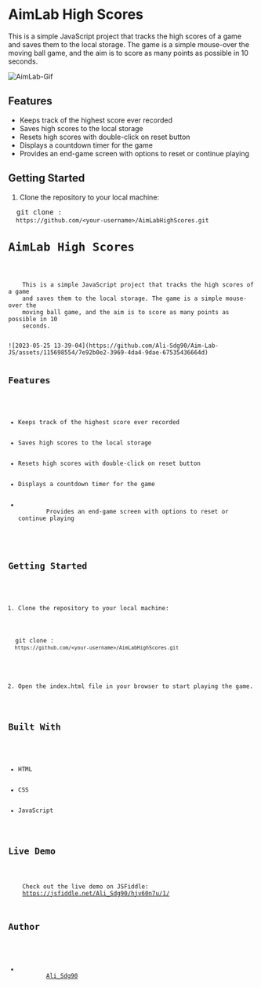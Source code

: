 <h1>AimLab High Scores</h1>
<p>
    This is a simple JavaScript project that tracks the high scores of a game
    and saves them to the local storage. The game is a simple mouse-over the
    moving ball game, and the aim is to score as many points as possible in 10
    seconds.
</p>

<img src="Assets/2023-05-25 13-39-04.gif" alt="AimLab-Gif" />

<h2>Features</h2>
<ul>
    <li>Keeps track of the highest score ever recorded</li>
    <li>Saves high scores to the local storage</li>
    <li>Resets high scores with double-click on reset button</li>
    <li>Displays a countdown timer for the game</li>
    <li>
        Provides an end-game screen with options to reset or continue playing
    </li>
</ul>
<h2>Getting Started</h2>
<ol>
    <li>Clone the repository to your local machine:</li>
</ol>
<pre>  git clone :<br> <code> https://github.com/&lt;your-username&gt;/AimLabHighScores.git
<h1>AimLab High Scores</h1>
<p>
    This is a simple JavaScript project that tracks the high scores of a game
    and saves them to the local storage. The game is a simple mouse-over the
    moving ball game, and the aim is to score as many points as possible in 10
    seconds.
</p>
![2023-05-25 13-39-04](https://github.com/Ali-Sdg90/Aim-Lab-JS/assets/115698554/7e92b0e2-3969-4da4-9dae-67535436664d)

<h2>Features</h2>
<ul>
    <li>Keeps track of the highest score ever recorded</li>
    <li>Saves high scores to the local storage</li>
    <li>Resets high scores with double-click on reset button</li>
    <li>Displays a countdown timer for the game</li>
    <li>
        Provides an end-game screen with options to reset or continue playing
    </li>
</ul>
<h2>Getting Started</h2>
<ol>
    <li>Clone the repository to your local machine:</li>
</ol>
<pre>  git clone :<br> <code> https://github.com/&lt;your-username&gt;/AimLabHighScores.git
</code></pre>
<ol start="2">
    <li>Open the index.html file in your browser to start playing the game.</li>
</ol>
<h2>Built With</h2>
<ul>
    <li>HTML</li>
    <li>CSS</li>
    <li>JavaScript</li>
</ul>
<h2>Live Demo</h2>
<p>
    Check out the live demo on JSFiddle:
    <a href="https://jsfiddle.net/Ali_Sdg90/hjv60n7u/1/" target="_new"
        >https://jsfiddle.net/Ali_Sdg90/hjv60n7u/1/</a
    >
</p>
<h2>Author</h2>
<ul>
    <li>
        <a href="https://github.com/Ali-Sdg90" target="_blank">Ali_Sdg90</a>
    </li>
</ul>
